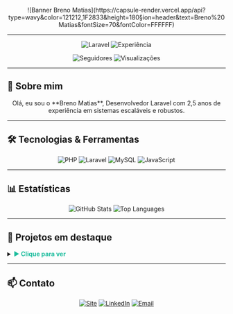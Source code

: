 <!-- Banner futurista -->
<p align="center">
  ![Banner Breno Matias](https://capsule-render.vercel.app/api?type=wavy&color=121212,1F2833&height=180&section=header&text=Breno%20Matias&fontSize=70&fontColor=FFFFFF)
</p>

---

<p align="center">
  <img src="https://img.shields.io/badge/Desenvolvedor_Laravel-1ABC9C?style=for-the-badge&logo=laravel&logoColor=000000" alt="Laravel"/>
  <img src="https://img.shields.io/badge/Experiência-2.5_anos-1ABC9C?style=for-the-badge&logo=clock&logoColor=000000" alt="Experiência"/>
</p>

<p align="center">
  <img src="https://img.shields.io/github/followers/brenomatia?label=Seguidores&style=flat-square&color=1ABC9C&logo=github&logoColor=000000" alt="Seguidores"/>
  <img src="https://komarev.com/ghpvc/?username=brenomatia&style=flat-square&color=1ABC9C" alt="Visualizações"/>
</p>

---

## 👋 Sobre mim  
<p align="center">
  Olá, eu sou o **Breno Matias**, Desenvolvedor Laravel com 2,5 anos de experiência em sistemas escaláveis e robustos.
</p>

---

## 🛠 Tecnologias & Ferramentas  
<div align="center">
  <img src="https://img.shields.io/badge/PHP-1ABC9C?style=for-the-badge&logo=php&logoColor=000000" alt="PHP"/>
  <img src="https://img.shields.io/badge/Laravel-1ABC9C?style=for-the-badge&logo=laravel&logoColor=000000" alt="Laravel"/>
  <img src="https://img.shields.io/badge/MySQL-1ABC9C?style=for-the-badge&logo=mysql&logoColor=000000" alt="MySQL"/>
  <img src="https://img.shields.io/badge/JavaScript-1ABC9C?style=for-the-badge&logo=javascript&logoColor=000000" alt="JavaScript"/>
</div>

---

## 📊 Estatísticas  
<div align="center">
  <img src="https://github-readme-stats.vercel.app/api?username=brenomatia&show_icons=true&theme=radical&hide_border=true&bg_color=121212&title_color=1ABC9C&icon_color=1ABC9C&text_color=FFFFFF" alt="GitHub Stats"/>
  <img src="https://github-readme-stats.vercel.app/api/top-langs/?username=brenomatia&layout=compact&theme=radical&hide_border=true&bg_color=121212&title_color=1ABC9C&text_color=FFFFFF" alt="Top Languages"/>
</div>

---

## 🚀 Projetos em destaque  
<details>
  <summary><strong style="color:#1ABC9C">▶️ Clique para ver</strong></summary>

  | Projeto                                                       | Tech                | Descrição                                    |
  | ------------------------------------------------------------- | ------------------- | -------------------------------------------- |
  | [sistema-doacao-laravel](https://github.com/brenomatia/sistema-doacao-laravel) | PHP, CSS            | Plataforma de doações com dashboard moderno. |
  | [projeto-ordem-servico](https://github.com/brenomatia/projeto-ordem-servico)   | JavaScript, Node.js | Gerenciamento completo de ordens de serviço. |
  | [avisazap](https://github.com/brenomatia/avisazap)                             | Node.js, Express    | Automações de atendimento via WhatsApp.      |

</details>

---

## 📫 Contato  
<p align="center">
  <a href="https://avisazap.com.br"><img src="https://img.shields.io/badge/🌐-avisazap.com.br-1ABC9C?style=flat-square&logo=google-chrome&logoColor=000000" alt="Site"/></a>
  <a href="https://www.linkedin.com/in/breno-mendonça-matias"><img src="https://img.shields.io/badge/🔗-LinkedIn-1ABC9C?style=flat-square&logo=linkedin&logoColor=000000" alt="LinkedIn"/></a>
  <a href="mailto:brenomendoncamatias@gmail.com"><img src="https://img.shields.io/badge/✉️-Email-1ABC9C?style=flat-square&logo=gmail&logoColor=000000" alt="Email"/></a>
</p>
